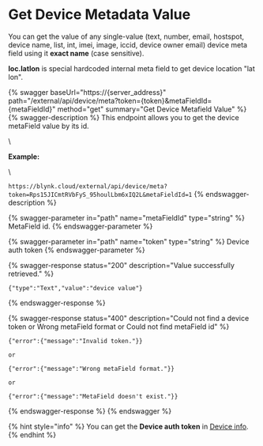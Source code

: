 # Get Device Metadata Value

You can get the value of any single-value (text, number, email, hostspot, device name, list, int, imei, image, iccid, device owner email) device meta field using it **exact name** (case sensitive).

**loc.latlon** is special hardcoded internal meta field to get device location "lat lon".

{% swagger baseUrl="https://{server_address}" path="/external/api/device/meta?token={token}&metaFieldId={metaFieldId}" method="get" summary="Get Device Metafield Value" %}
{% swagger-description %}
This endpoint allows you to get the device metaField value by its id.

\




**Example:**

\




`https://blynk.cloud/external/api/device/meta?token=Rps15JICmtRVbFyS_95houlLbm6xIQ2L&metaFieldId=1`
{% endswagger-description %}

{% swagger-parameter in="path" name="metaFieldId" type="string" %}
MetaField id.
{% endswagger-parameter %}

{% swagger-parameter in="path" name="token" type="string" %}
Device auth token
{% endswagger-parameter %}

{% swagger-response status="200" description="Value successfully retrieved." %}
```
{"type":"Text","value":"device value"}
```
{% endswagger-response %}

{% swagger-response status="400" description="Could not find a device token
or
Wrong metaField format or Could not find metaField id" %}
```
{"error":{"message":"Invalid token."}}

or

{"error":{"message":"Wrong metaField format."}}

or

{"error":{"message":"MetaField doesn't exist."}}
```
{% endswagger-response %}
{% endswagger %}

{% hint style="info" %}
You can get the **Device auth token** in [Device info](../getting-started/activating-devices/manual-device-activation.md#step-3-getting-auth-token).
{% endhint %}
